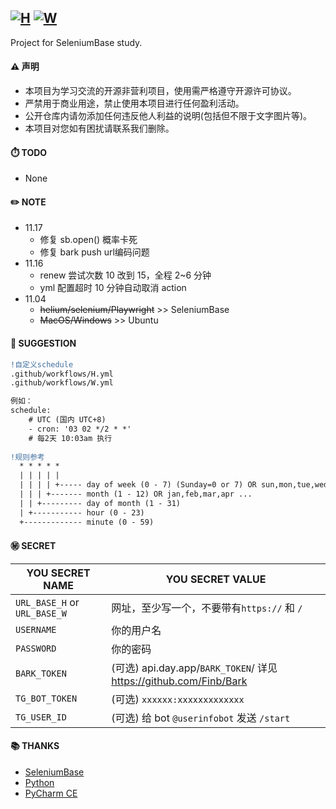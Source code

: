 ## [![H](https://github.com/mybdye/H-W/actions/workflows/H.yml/badge.svg)](https://github.com/mybdye/H-W/actions/workflows/H.yml) [![W](https://github.com/mybdye/H-W/actions/workflows/W.yml/badge.svg)](https://github.com/mybdye/H-W/actions/workflows/W.yml)
Project for SeleniumBase study.
#### ⚠️ 声明
- 本项目为学习交流的开源非营利项目，使用需严格遵守开源许可协议。
- 严禁用于商业用途，禁止使用本项目进行任何盈利活动。
- 公开仓库内请勿添加任何违反他人利益的说明(包括但不限于文字图片等)。
- 本项目对您如有困扰请联系我们删除。

#### ⏱️ TODO
- None

#### ✏️ NOTE
- 11.17
  - 修复 sb.open() 概率卡死
  - 修复 bark push url编码问题
- 11.16
  - renew 尝试次数 10 改到 15，全程 2~6 分钟
  - yml 配置超时 10 分钟自动取消 action
- 11.04
  - ~~helium/selenium/Playwright~~ >> SeleniumBase
  - ~~MacOS/Windows~~ >> Ubuntu

#### 🌟️ SUGGESTION
```diff
!自定义schedule
.github/workflows/H.yml
.github/workflows/W.yml

例如：
schedule:
    # UTC (国内 UTC+8)
    - cron: '03 02 */2 * *'   
    # 每2天 10:03am 执行
    
!规则参考
  * * * * *
  | | | | |
  | | | | +----- day of week (0 - 7) (Sunday=0 or 7) OR sun,mon,tue,wed,thu,fri,sat
  | | | +------- month (1 - 12) OR jan,feb,mar,apr ...
  | | +--------- day of month (1 - 31)
  | +----------- hour (0 - 23)
  +------------- minute (0 - 59)
```

#### ㊙️ SECRET
  |YOU SECRET NAME|YOU SECRET VALUE|
  |-----|--|
  |`URL_BASE_H` or `URL_BASE_W`|网址，至少写一个，不要带有`https://` 和 `/` |
  |`USERNAME`|你的用户名|
  |`PASSWORD`|你的密码|
  |`BARK_TOKEN`|(可选) api.day.app/`BARK_TOKEN`/ 详见 https://github.com/Finb/Bark|
  |`TG_BOT_TOKEN`|(可选) `xxxxxx:xxxxxxxxxxxxx`|
  |`TG_USER_ID`|(可选) 给 bot `@userinfobot` 发送 `/start`|

#### 📚 THANKS
- [SeleniumBase](https://github.com/seleniumbase)
- [Python](https://www.python.org/)
- [PyCharm CE](https://www.jetbrains.com/pycharm/)
